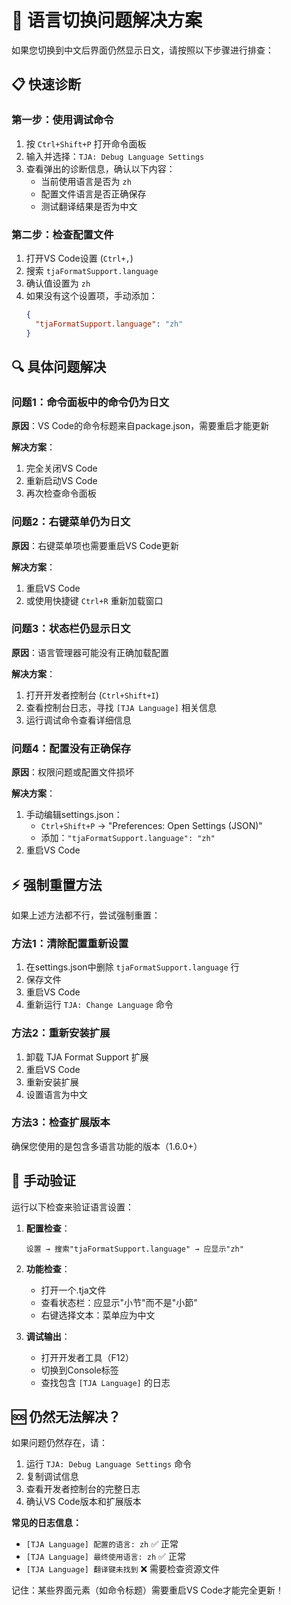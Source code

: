 # 🔧 语言切换问题解决方案

如果您切换到中文后界面仍然显示日文，请按照以下步骤进行排查：

## 📋 快速诊断

### 第一步：使用调试命令
1. 按 `Ctrl+Shift+P` 打开命令面板
2. 输入并选择：`TJA: Debug Language Settings`
3. 查看弹出的诊断信息，确认以下内容：
   - 当前使用语言是否为 `zh`
   - 配置文件语言是否正确保存
   - 测试翻译结果是否为中文

### 第二步：检查配置文件
1. 打开VS Code设置 (`Ctrl+,`)
2. 搜索 `tjaFormatSupport.language`
3. 确认值设置为 `zh`
4. 如果没有这个设置项，手动添加：
   ```json
   {
     "tjaFormatSupport.language": "zh"
   }
   ```

## 🔍 具体问题解决

### 问题1：命令面板中的命令仍为日文
**原因**：VS Code的命令标题来自package.json，需要重启才能更新

**解决方案**：
1. 完全关闭VS Code
2. 重新启动VS Code
3. 再次检查命令面板

### 问题2：右键菜单仍为日文
**原因**：右键菜单项也需要重启VS Code更新

**解决方案**：
1. 重启VS Code
2. 或使用快捷键 `Ctrl+R` 重新加载窗口

### 问题3：状态栏仍显示日文
**原因**：语言管理器可能没有正确加载配置

**解决方案**：
1. 打开开发者控制台 (`Ctrl+Shift+I`)
2. 查看控制台日志，寻找 `[TJA Language]` 相关信息
3. 运行调试命令查看详细信息

### 问题4：配置没有正确保存
**原因**：权限问题或配置文件损坏

**解决方案**：
1. 手动编辑settings.json：
   - `Ctrl+Shift+P` → "Preferences: Open Settings (JSON)"
   - 添加：`"tjaFormatSupport.language": "zh"`
2. 重启VS Code

## ⚡ 强制重置方法

如果上述方法都不行，尝试强制重置：

### 方法1：清除配置重新设置
1. 在settings.json中删除 `tjaFormatSupport.language` 行
2. 保存文件
3. 重启VS Code
4. 重新运行 `TJA: Change Language` 命令

### 方法2：重新安装扩展
1. 卸载 TJA Format Support 扩展
2. 重启VS Code
3. 重新安装扩展
4. 设置语言为中文

### 方法3：检查扩展版本
确保您使用的是包含多语言功能的版本（1.6.0+）

## 📝 手动验证

运行以下检查来验证语言设置：

1. **配置检查**：
   ```
   设置 → 搜索"tjaFormatSupport.language" → 应显示"zh"
   ```

2. **功能检查**：
   - 打开一个.tja文件
   - 查看状态栏：应显示"小节"而不是"小節"
   - 右键选择文本：菜单应为中文

3. **调试输出**：
   - 打开开发者工具（F12）
   - 切换到Console标签
   - 查找包含 `[TJA Language]` 的日志

## 🆘 仍然无法解决？

如果问题仍然存在，请：

1. 运行 `TJA: Debug Language Settings` 命令
2. 复制调试信息
3. 查看开发者控制台的完整日志
4. 确认VS Code版本和扩展版本

**常见的日志信息：**
- `[TJA Language] 配置的语言: zh` ✅ 正常
- `[TJA Language] 最终使用语言: zh` ✅ 正常  
- `[TJA Language] 翻译键未找到` ❌ 需要检查资源文件

记住：某些界面元素（如命令标题）需要重启VS Code才能完全更新！
